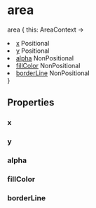 # area

<tldr>
<p><format style="bold" color="GoldenRod">area</format> <format style="italic">{ this: AreaContext -></format></p>
<list type="none">
<li>
<a href="#x"><format style="bold" color="CadetBlue">x</format></a> <format style="superscript">Positional</format>
<include from="properties.topic" element-id="signature-of-positional"></include>
</li>
<li>
<a href="#y"><format style="bold" color="CadetBlue">y</format></a> <format style="superscript">Positional</format>
<include from="properties.topic" element-id="signature-of-positional"></include>
</li>
<li>
<a href="#alpha"><format style="bold" color="DarkGray">alpha</format></a> <format style="superscript">NonPositional</format>
<include from="properties.topic" element-id="signature-of-nonpos-alpha"></include>
</li>
<li>
<a href="#fillcolor"><format style="bold" color="DarkGray">fillColor</format></a> <format style="superscript">NonPositional</format>
<include from="properties.topic" element-id="signature-of-nonpos-color"></include>
</li>
<li>
<a href="#borderline"><format style="bold" color="DarkGray">borderLine</format></a> <format style="superscript">NonPositional</format>
<include from="properties.topic" element-id="signature-of-nonpos-double"></include>
</li>
</list>
<format style="italic">}</format>
</tldr>

## Properties

### x
### y

### alpha
### fillColor
### borderLine
